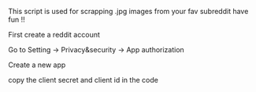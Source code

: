 This script is used for scrapping .jpg images from your fav subreddit have fun !!

First create a reddit account 

Go to Setting -> Privacy&security -> App authorization

Create a new app 

copy the client secret and client id in the code 
